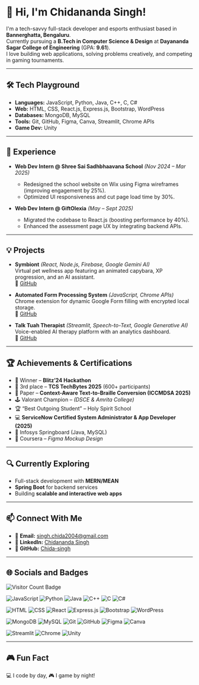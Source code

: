 # 👋 Hi, I'm Chidananda Singh!

I'm a tech-savvy full-stack developer and esports enthusiast based in **Bannerghatta, Bengaluru**.  
Currently pursuing a **B.Tech in Computer Science & Design** at **Dayananda Sagar College of Engineering** (GPA: **9.61**).  
I love building web applications, solving problems creatively, and competing in gaming tournaments.  

---

## 🛠 Tech Playground

- **Languages:** JavaScript, Python, Java, C++, C, C#  
- **Web:** HTML, CSS, React.js, Express.js, Bootstrap, WordPress  
- **Databases:** MongoDB, MySQL  
- **Tools:** Git, GitHub, Figma, Canva, Streamlit, Chrome APIs  
- **Game Dev:** Unity  

---

## 💼 Experience

- **Web Dev Intern @ Shree Sai Sadhbhaavana School** *(Nov 2024 – Mar 2025)*  
  - Redesigned the school website on Wix using Figma wireframes (improving engagement by 25%).  
  - Optimized UI responsiveness and cut page load time by 30%.  

- **Web Dev Intern @ GiftOlexia** *(May – Sept 2025)*  
  - Migrated the codebase to React.js (boosting performance by 40%).  
  - Enhanced the assessment page UX by integrating backend APIs.  

---

## 💡 Projects

- **Symbiont** *(React, Node.js, Firebase, Google Gemini AI)*  
  Virtual pet wellness app featuring an animated capybara, XP progression, and an AI assistant.  
  🔗 [GitHub](https://github.com/cupnoodles7/symbiont)

- **Automated Form Processing System** *(JavaScript, Chrome APIs)*  
  Chrome extension for dynamic Google Form filling with encrypted local storage.  
  🔗 [GitHub](https://github.com/Chida-singh/form-filler)

- **Talk Tuah Therapist** *(Streamlit, Speech-to-Text, Google Generative AI)*  
  Voice-enabled AI therapy platform with an analytics dashboard.  
  🔗 [GitHub](https://github.com/cupnoodles7/talk_tuah_therapist)

---

## 🏆 Achievements & Certifications

- 🥇 Winner – **Blitz’24 Hackathon**  
- 🥉 3rd place – **TCS TechBytes 2025** (600+ participants)  
- 📄 Paper – **Context-Aware Text-to-Braille Conversion (ICCMDSA 2025)**  
- 🕹️ Valorant Champion – *(DSCE & Amrita College)*  
- 🏆 “Best Outgoing Student” – Holy Spirit School  
- 💻 **ServiceNow Certified System Administrator & App Developer (2025)**  
- 📜 Infosys Springboard (Java, MySQL)  
- 🎨 Coursera – *Figma Mockup Design*  

---

## 🔍 Currently Exploring

- Full-stack development with **MERN/MEAN**  
- **Spring Boot** for backend services  
- Building **scalable and interactive web apps**  

---

## 📫 Connect With Me

- 📧 **Email:** [singh.chida2004@gmail.com](mailto:singh.chida2004@gmail.com)  
- 💼 **LinkedIn:** [Chidananda Singh](https://www.linkedin.com/in/chidananda-singh)  
- 🐙 **GitHub:** [Chida-singh](https://github.com/Chida-singh)  

---

## 🌐 Socials and Badges

![Visitor Count Badge](https://komarev.com/ghpvc/?username=Chida-singh&label=Profile%20views&color=0e75b6&style=flat)  

![JavaScript](https://img.shields.io/badge/JavaScript-F7DF1E?logo=javascript&logoColor=000) 
![Python](https://img.shields.io/badge/Python-3776AB?logo=python&logoColor=fff) 
![Java](https://img.shields.io/badge/Java-%23ED8B00?logo=openjdk&logoColor=white) 
![C++](https://img.shields.io/badge/C++-%2300599C?logo=c%2B%2B&logoColor=white) 
![C](https://img.shields.io/badge/C-00599C?logo=c&logoColor=white) 
![C#](https://img.shields.io/badge/C%23-%23239120?logo=csharp&logoColor=white)  

![HTML](https://img.shields.io/badge/HTML-%23E34F26?logo=html5&logoColor=white) 
![CSS](https://img.shields.io/badge/CSS-239?logo=css3&logoColor=fff) 
![React](https://img.shields.io/badge/React-%2320232a?logo=react&logoColor=%2361DAFB) 
![Express.js](https://img.shields.io/badge/Express.js-%23404d59?logo=express&logoColor=%2361DAFB) 
![Bootstrap](https://img.shields.io/badge/Bootstrap-7952B3?logo=bootstrap&logoColor=fff) 
![WordPress](https://img.shields.io/badge/WordPress-%2321759B?logo=wordpress&logoColor=white)  

![MongoDB](https://img.shields.io/badge/MongoDB-%234ea94b?logo=mongodb&logoColor=white) 
![MySQL](https://img.shields.io/badge/MySQL-4479A1?logo=mysql&logoColor=fff) 
![Git](https://img.shields.io/badge/Git-F05032?logo=git&logoColor=white) 
![GitHub](https://img.shields.io/badge/GitHub-%23121011?logo=github&logoColor=white) 
![Figma](https://img.shields.io/badge/Figma-F24E1E?logo=figma&logoColor=white) 
![Canva](https://img.shields.io/badge/Canva-%2300C4CC?logo=Canva&logoColor=white)  

![Streamlit](https://img.shields.io/badge/Streamlit-FF4B4B?logo=streamlit&logoColor=white) 
![Chrome](https://img.shields.io/badge/Chrome-4285F4?logo=google-chrome&logoColor=white) 
![Unity](https://img.shields.io/badge/Unity-%23000000?logo=unity&logoColor=white)  

---

## 🎮 Fun Fact

💻 I code by day, 🎮 I game by night!
